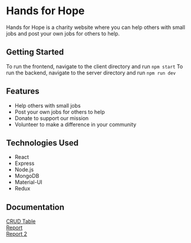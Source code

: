 # Hands for Hope

Hands for Hope is a charity website where you can help others with small jobs and post your own jobs for others to help.

## Getting Started

To run the frontend, navigate to the client directory and run `npm start`
To run the backend, navigate to the server directory and run `npm run dev`


## Features

- Help others with small jobs
- Post your own jobs for others to help
- Donate to support our mission
- Volunteer to make a difference in your community

## Technologies Used

- React
- Express
- Node.js
- MongoDB
- Material-UI
- Redux

## Documentation

[CRUD Table](https://docs.google.com/spreadsheets/d/11vzRNEJc42mSuIfXco8C8A5w13q997S25flOPAIc4sE/edit)<br>
[Report](https://docs.google.com/document/d/1W5EdFjuNpw_8sRUlICDUxSLkr3-4n3xiRfqUWaTZgBI/edit)<br>
[Report 2](https://docs.google.com/document/d/1pCj4Y_CUafkyx2E8pKNUwQmaGrEgy6nxvj6TOymP67E/edit)


